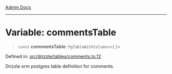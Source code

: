 [Admin Docs](/)

***

# Variable: commentsTable

> `const` **commentsTable**: `PgTableWithColumns`\<\{ \}\>

Defined in: [src/drizzle/tables/comments.ts:12](https://github.com/Sourya07/talawa-api/blob/cfbd515d04ffba748b09232a33807f1845dd1878/src/drizzle/tables/comments.ts#L12)

Drizzle orm postgres table definition for comments.
